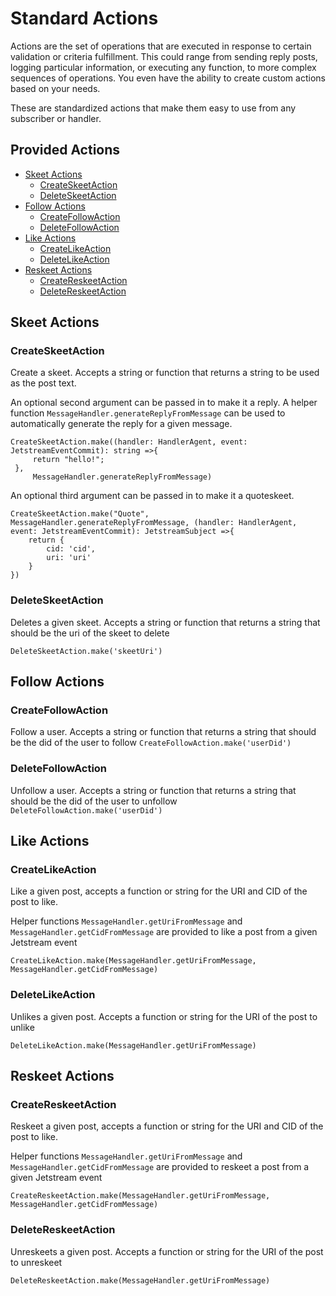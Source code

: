 # Standard Actions

Actions are the set of operations that are executed in response to certain validation or criteria fulfillment. This could range from sending reply posts, logging particular information, or executing any function, to more complex sequences of operations. You even have the ability to create custom actions based on your needs.

These are standardized actions that make them easy to use from any subscriber or handler.
## Provided Actions

-   [Skeet Actions](#skeet-actions)
    -   [CreateSkeetAction](#createskeetaction)
    -   [DeleteSkeetAction](#deleteskeetaction)
-   [Follow Actions](#follow-actions)
    -   [CreateFollowAction](#createfollowaction)
    -   [DeleteFollowAction](#deletefollowaction)
-   [Like Actions](#like-actions)
    -   [CreateLikeAction](#createlikeaction)
    -   [DeleteLikeAction](#deletelikeaction)
-   [Reskeet Actions](#reskeet-actions)
    -   [CreateReskeetAction](#createreskeetaction)
    -   [DeleteReskeetAction](#deletereskeetaction)

## Skeet Actions

### CreateSkeetAction

Create a skeet. Accepts a string or function that returns a string to be used as the post text.

An optional second argument can be passed in to make it a reply. A helper function `MessageHandler.generateReplyFromMessage` can be used to automatically generate the reply for a given message.

```
CreateSkeetAction.make((handler: HandlerAgent, event: JetstreamEventCommit): string =>{
     return "hello!";
 },
     MessageHandler.generateReplyFromMessage)
```

An optional third argument can be passed in to make it a quoteskeet.

```
CreateSkeetAction.make("Quote", MessageHandler.generateReplyFromMessage, (handler: HandlerAgent, event: JetstreamEventCommit): JetstreamSubject =>{
    return {
        cid: 'cid',
        uri: 'uri'
    }
})
```

### DeleteSkeetAction

Deletes a given skeet. Accepts a string or function that returns a string that should be the uri of the skeet to delete

`DeleteSkeetAction.make('skeetUri')`

## Follow Actions

### CreateFollowAction

Follow a user. Accepts a string or function that returns a string that should be the did of the user to follow
`CreateFollowAction.make('userDid')`

### DeleteFollowAction

Unfollow a user. Accepts a string or function that returns a string that should be the did of the user to unfollow
`DeleteFollowAction.make('userDid')`

## Like Actions

### CreateLikeAction

Like a given post, accepts a function or string for the URI and CID of the post to like.

Helper functions `MessageHandler.getUriFromMessage` and `MessageHandler.getCidFromMessage` are provided to like a post from a given Jetstream event

`CreateLikeAction.make(MessageHandler.getUriFromMessage, MessageHandler.getCidFromMessage)`

### DeleteLikeAction

Unlikes a given post. Accepts a function or string for the URI of the post to unlike

`DeleteLikeAction.make(MessageHandler.getUriFromMessage)`


## Reskeet Actions

### CreateReskeetAction

Reskeet a given post, accepts a function or string for the URI and CID of the post to like.

Helper functions `MessageHandler.getUriFromMessage` and `MessageHandler.getCidFromMessage` are provided to reskeet a post from a given Jetstream event

`CreateReskeetAction.make(MessageHandler.getUriFromMessage, MessageHandler.getCidFromMessage)`

### DeleteReskeetAction

Unreskeets a given post. Accepts a function or string for the URI of the post to unreskeet

`DeleteReskeetAction.make(MessageHandler.getUriFromMessage)`

